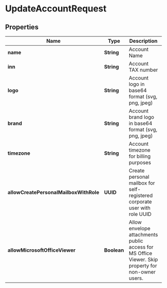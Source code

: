 

# UpdateAccountRequest


## Properties

| Name | Type | Description | Notes |
|------------ | ------------- | ------------- | -------------|
|**name** | **String** | Account Name |  |
|**inn** | **String** | Account TAX number |  [optional] |
|**logo** | **String** | Account logo in base64 format (svg, png, jpeg) |  [optional] |
|**brand** | **String** | Account brand logo in base64 format (svg, png, jpeg) |  [optional] |
|**timezone** | **String** | Account timezone for billing purposes |  [optional] |
|**allowCreatePersonalMailboxWithRole** | **UUID** | Create personal mailbox for self-registered corporate user with role UUID |  [optional] |
|**allowMicrosoftOfficeViewer** | **Boolean** | Allow envelope attachments public access for MS Office Viewer. Skip property for non-owner users. |  [optional] |



